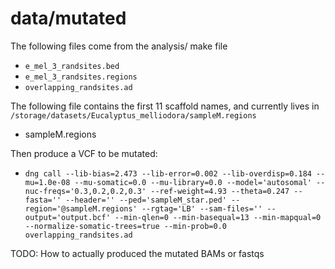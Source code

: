 # data/mutated

The following files come from the analysis/ make file
 * `e_mel_3_randsites.bed`
 * `e_mel_3_randsites.regions`
 * `overlapping_randsites.ad`

The following file contains the first 11 scaffold names, and currently lives in `/storage/datasets/Eucalyptus_melliodora/sampleM.regions`
 * sampleM.regions

Then produce a VCF to be mutated:
 * `dng call --lib-bias=2.473 --lib-error=0.002 --lib-overdisp=0.184 --mu=1.0e-08 --mu-somatic=0.0 --mu-library=0.0 --model='autosomal' --nuc-freqs='0.3,0.2,0.2,0.3' --ref-weight=4.93 --theta=0.247 --fasta='' --header='' --ped='sampleM_star.ped' --region='@sampleM.regions' --rgtag='LB' --sam-files='' --output='output.bcf' --min-qlen=0 --min-basequal=13 --min-mapqual=0 --normalize-somatic-trees=true --min-prob=0.0 overlapping_randsites.ad`

TODO: How to actually produced the mutated BAMs or fastqs

